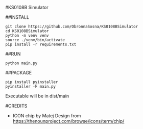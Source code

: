 #KS0108B Simulator

##INSTALL
~~~~
git clone https://github.com/ObronnaSosna/KS0108BSimulator
cd KS0108BSimulator
python -m venv venv
source ./venv/bin/activate
pip install -r requirements.txt
~~~~

##RUN
~~~~
python main.py
~~~~

##PACKAGE
~~~~
pip install pyinstaller
pyinstaller -F main.py
~~~~
Executable will be in dist/main

#CREDITS
- ICON chip by Matej Design from https://thenounproject.com/browse/icons/term/chip/
